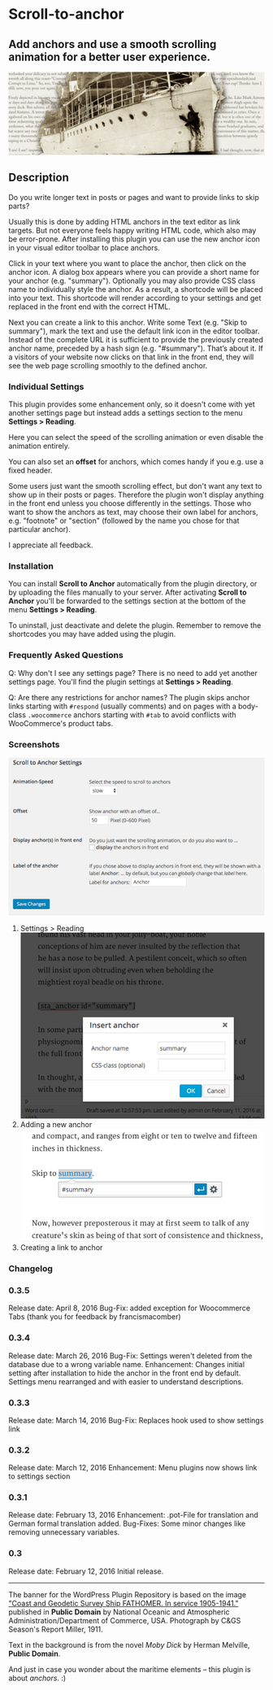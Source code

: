 # Scroll-to-anchor

## Add anchors and use a smooth scrolling animation for a better user experience.

![Scroll-to-anchor](/assets/banner-1544x500.png)

## Description ##

Do you write longer text in posts or pages and want to provide links to skip parts?

Usually this is done by adding HTML anchors in the text editor as link targets. But not everyone feels happy writing HTML code, which also may be error-prone. After installing this plugin you can use the new anchor icon in your visual editor toolbar to place anchors.

Click in your text where you want to place the anchor, then click on the anchor icon. A dialog box appears where you can provide a short name for your anchor (e.g. "summary"). Optionally you may also provide CSS class name to individually style the anchor. As a result, a shortcode will be placed into your text. This shortcode will render according to your settings and get replaced in the front end with the correct HTML.

Next you can create a link to this anchor. Write some Text (e.g. "Skip to summary"), mark the text and use the default link icon in the editor toolbar. Instead of the complete URL it is sufficient to provide the previously created anchor name, preceded by a hash sign (e.g. "#summary"). That’s about it. If a visitors of your website now clicks on that link in the front end, they will see the web page scrolling smoothly to the defined anchor.

### Individual Settings ###

This plugin provides some enhancement only, so it doesn't come with yet another settings page but instead adds a settings section to the menu **Settings > Reading**.

Here you can select the speed of the scrolling animation or even disable the animation entirely.

You can also set an **offset** for anchors, which comes handy if you e.g. use a fixed header.

Some users just want the smooth scrolling effect, but don't want any text to show up in their posts or pages. Therefore the plugin won't display anything in the front end unless you choose differently in the settings. Those who want to show the anchors as text, may choose their own label for anchors, e.g. "footnote" or "section" (followed by the name you chose for that particular anchor).

I appreciate all feedback.

### Installation ###

You can install **Scroll to Anchor** automatically from the plugin directory, or by uploading the files manually to your server. After activating **Scroll to Anchor** you'll be forwarded to the settings section at the bottom of the menu **Settings > Reading**.

To uninstall, just deactivate and delete the plugin. Remember to remove the shortcodes you may have added using the plugin.

### Frequently Asked Questions ###

Q: Why don't I see any settings page?
There is no need to add yet another settings page. You'll find the plugin settings at **Settings > Reading**.

Q: Are there any restrictions for anchor names?
The plugin skips anchor links starting with `#respond` (usually comments) and on pages with a body-class `.woocommerce` anchors starting with `#tab` to avoid conflicts with WooCommerce's product tabs.

### Screenshots ###
![Settings > Reading](https://github.com/pixolin/scroll-to-anchor/blob/master/assets/screenshot-1.png)
1. Settings > Reading
![Adding a new anchor](https://github.com/pixolin/scroll-to-anchor/blob/master/assets/screenshot-2.png)
2. Adding a new anchor
![Creating link to anchor](https://github.com/pixolin/scroll-to-anchor/blob/master/assets/screenshot-3.png)
3. Creating a link to anchor

### Changelog ###

### 0.3.5 ##
Release date: April 8, 2016
Bug-Fix: added exception for Woocommerce Tabs
(thank you for feedback by francismacomber)

### 0.3.4 ###
Release date: March 26, 2016
Bug-Fix: Settings weren't deleted from the database due to a wrong variable name.
Enhancement: Changes initial setting after installation to hide the anchor in the front end by default. Settings menu rearranged and with easier to understand descriptions.

### 0.3.3 ###
Release date: March 14, 2016
Bug-Fix: Replaces hook used to show settings link

### 0.3.2 ###
Release date: March 12, 2016
Enhancement: Menu plugins now shows link to settings section

### 0.3.1 ###
Release date: February 13, 2016
Enhancement: .pot-File for translation and German formal translation added.
Bug-Fixes:   Some minor changes like removing unnecessary variables.

### 0.3 ###
Release date: February 12, 2016
Initial release.

-----
The banner for the WordPress Plugin Repository is based on the image ["Coast and Geodetic Survey Ship FATHOMER. In service 1905-1941."](http://www.photolib.noaa.gov/htmls/theb0139.htm) published in **Public Domain** by National Oceanic and Atmospheric Administration/Department of Commerce, USA. Photograph by C&GS Season's Report Miller, 1911.

Text in the background is from the novel *Moby Dick* by Herman Melville, **Public Domain**.

And just in case you wonder about the maritime elements – this plugin is about *anchors*. :)
